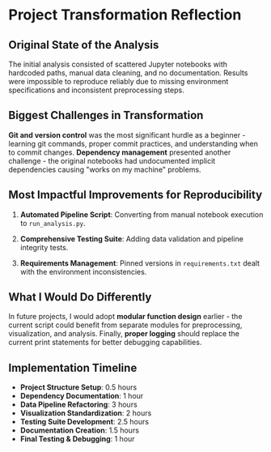 # Project Transformation Reflection

## Original State of the Analysis

The initial analysis consisted of scattered Jupyter notebooks with hardcoded paths, manual data cleaning, and no documentation. Results were impossible to reproduce reliably due to missing environment specifications and inconsistent preprocessing steps.

## Biggest Challenges in Transformation

**Git and version control** was the most significant hurdle as a beginner - learning git commands, proper commit practices, and understanding when to commit changes. **Dependency management** presented another challenge - the original notebooks had undocumented implicit dependencies causing "works on my machine" problems.

## Most Impactful Improvements for Reproducibility

1. **Automated Pipeline Script**: Converting from manual notebook execution to `run_analysis.py`.

2. **Comprehensive Testing Suite**: Adding data validation and pipeline integrity tests.

3. **Requirements Management**: Pinned versions in `requirements.txt` dealt with the environment inconsistencies.

## What I Would Do Differently

In future projects, I would adopt **modular function design** earlier - the current script could benefit from separate modules for preprocessing, visualization, and analysis. Finally, **proper logging** should replace the current print statements for better debugging capabilities.

## Implementation Timeline

- **Project Structure Setup**: 0.5 hours
- **Dependency Documentation**: 1 hour  
- **Data Pipeline Refactoring**: 3 hours
- **Visualization Standardization**: 2 hours
- **Testing Suite Development**: 2.5 hours
- **Documentation Creation**: 1.5 hours
- **Final Testing & Debugging**: 1 hour